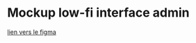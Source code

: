 # Mockup low-fi interface admin
[lien vers le figma](https://www.figma.com/file/GHSvuzCUzFVmYTY0NHlfSCJN/Admin-lje?node-id=27%3A2)
